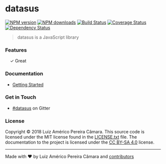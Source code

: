 # datasus

[![NPM version](http://img.shields.io/npm/v/datasus.svg?style=flat-square)](https://www.npmjs.com/package/datasus)
[![NPM downloads](http://img.shields.io/npm/dm/datasus.svg?style=flat-square)](https://www.npmjs.com/package/datasus)
[![Build Status](http://img.shields.io/travis/blikblum/datasus/master.svg?style=flat-square)](https://travis-ci.org/blikblum/datasus)
[![Coverage Status](https://img.shields.io/coveralls/blikblum/datasus.svg?style=flat-square)](https://coveralls.io/github/blikblum/datasus)
[![Dependency Status](http://img.shields.io/david/dev/blikblum/datasus.svg?style=flat-square)](https://david-dm.org/blikblum/datasus#info=devDependencies)

> datasus is a JavaScript library


### Features

&nbsp; &nbsp; ✓ Great<br>


### Documentation

* [Getting Started](docs/getting-started.md)

### Get in Touch

* [#datasus](https://gitter.im/blikblum/datasus) on Gitter

### License

Copyright © 2018 Luiz Américo Pereira Câmara. This source code is licensed under the MIT license found in
the [LICENSE.txt](https://github.com/blikblum/datasus/blob/master/LICENSE.txt) file.
The documentation to the project is licensed under the [CC BY-SA 4.0](http://creativecommons.org/licenses/by-sa/4.0/)
license.

---
Made with ♥ by Luiz Américo Pereira Câmara and [contributors](https://github.com/blikblum/datasus/graphs/contributors)
